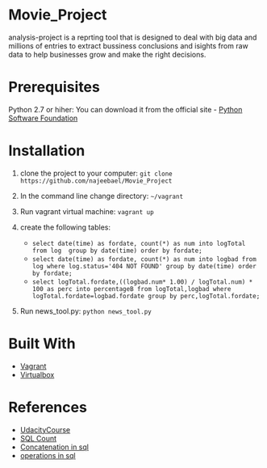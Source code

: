 # Movie_Project

analysis-project is a reprting tool that is designed to deal with big data and millions of entries
to extract bussiness conclusions and isights from raw data to help businesses grow and make the right decisions.

# Prerequisites

Python 2.7 or hiher: You can download it from the official site - [Python Software Foundation](https://www.python.org)



# Installation 


1. clone the project to your computer: ` git clone https://github.com/najeebael/Movie_Project `

2. In the command line change directory: ` ~/vagrant `

3. Run vagrant virtual machine: ` vagrant up `

4. create the following tables:
      * `select date(time) as fordate, count(*) as num into logTotal  from log  group by date(time) order by fordate;`
      * `select date(time) as fordate, count(*) as num into logbad from log where log.status='404 NOT FOUND' group by date(time) order by fordate;`
      * `select logTotal.fordate,((logbad.num* 1.00) / logTotal.num) * 100 as perc into percentageB from logTotal,logbad where logTotal.fordate=logbad.fordate group by perc,logTotal.fordate;`

4. Run news_tool.py: ` python news_tool.py `

# Built With

* [Vagrant](https://www.virtualbox.org/wiki/Downloads)
* [Virtualbox](https://www.vagrantup.com/)

# References

* [UdacityCourse](https://classroom.udacity.com/nanodegrees/nd004/parts/8d3e23e1-9ab6-47eb-b4f3-d5dc7ef27bf0/modules/bc51d967-cb21-46f4-90ea-caf73439dc59/lessons/96869cfc-c67e-4a6c-9df2-9f93267b7be5/concepts/ffdd3161-2adb-4592-af11-62109c110ffd)
* [SQL Count](https://www.w3schools.com/sql/sql_count_avg_sum.asp)
* [Concatenation in sql](https://stackoverflow.com/questions/3828842/how-to-like-two-columns-in-one-sql-statement)
* [operations in sql](https://social.msdn.microsoft.com/Forums/sqlserver/en-US/d833b7bc-4909-473f-bfd7-9a53ea0ef8c3/evaluate-percentage-using-two-columns-of-a-table?forum=transactsql)



